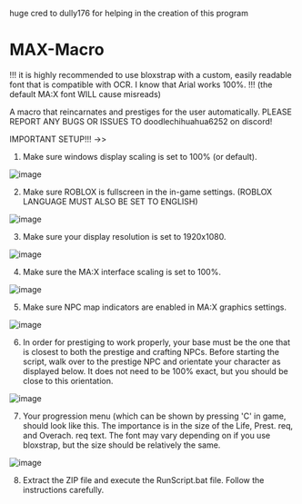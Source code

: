 huge cred to dully176 for helping in the creation of this program
# MAX-Macro

!!! it is highly recommended to use bloxstrap with a custom, easily readable font that is compatible with OCR. I know that Arial works 100%. !!! (the default MA:X font WILL cause misreads)

A macro that reincarnates and prestiges for the user automatically.
PLEASE REPORT ANY BUGS OR ISSUES TO doodlechihuahua6252 on discord!

IMPORTANT SETUP!!! ->>

1. Make sure windows display scaling is set to 100% (or default). 


![image](https://github.com/user-attachments/assets/b57f6c09-657f-468d-bfce-6f6ccf327ccd)


2. Make sure ROBLOX is fullscreen in the in-game settings. (ROBLOX LANGUAGE MUST ALSO BE SET TO ENGLISH)


![image](https://github.com/user-attachments/assets/33d21e17-96b8-45c5-a33f-13bf7407155c)


3. Make sure your display resolution is set to 1920x1080. 


![image](https://github.com/user-attachments/assets/233e3f79-6432-4d94-8662-35c945c11ff9)


4. Make sure the MA:X interface scaling is set to 100%.


![image](https://github.com/user-attachments/assets/be0c35f3-9061-4f33-b88e-894ceecd42f0)

5. Make sure NPC map indicators are enabled in MA:X graphics settings.


![image](https://github.com/user-attachments/assets/05cb64da-9e41-4a66-bfa6-13e1fb409821)


6. In order for prestiging to work properly, your base must be the one that is closest to both the prestige and crafting NPCs. Before starting the script, walk over to the prestige NPC and orientate your character as displayed below. It does not need to be 100% exact, but you should be close to this orientation.


![image](https://github.com/user-attachments/assets/494547dd-b919-4950-bec7-38ce52ec1e6c)


7. Your progression menu (which can be shown by pressing 'C' in game, should look like this. The importance is in the size of the Life, Prest. req, and Overach. req text. The font may vary depending on if you use bloxstrap, but the size should be relatively the same.
  

![image](https://github.com/user-attachments/assets/fbb8b0e6-d627-4220-8944-cc60d4744b46)


8. Extract the ZIP file and execute the RunScript.bat file. Follow the instructions carefully.

